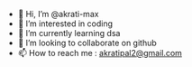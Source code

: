 - 👋 Hi, I’m @akrati-max
- 👀 I’m interested in coding
- 🌱 I’m currently learning dsa
- 💞️ I’m looking to collaborate on github
- 📫 How to reach me : akratipal2@gmail.com

<!---
akrati-max/akrati-max is a ✨ special ✨ repository because its `README.md` (this file) appears on your GitHub profile.
You can click the Preview link to take a look at your changes.
--->
